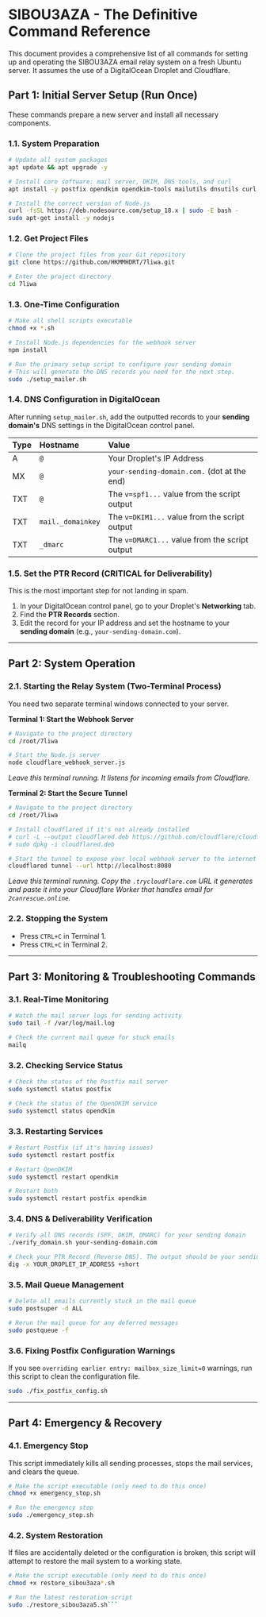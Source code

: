 
# SIBOU3AZA - The Definitive Command Reference

This document provides a comprehensive list of all commands for setting up and operating the SIBOU3AZA email relay system on a fresh Ubuntu server. It assumes the use of a DigitalOcean Droplet and Cloudflare.

## Part 1: Initial Server Setup (Run Once)

These commands prepare a new server and install all necessary components.

### 1.1. System Preparation
```bash
# Update all system packages
apt update && apt upgrade -y

# Install core software: mail server, DKIM, DNS tools, and curl
apt install -y postfix opendkim opendkim-tools mailutils dnsutils curl

# Install the correct version of Node.js
curl -fsSL https://deb.nodesource.com/setup_18.x | sudo -E bash -
sudo apt-get install -y nodejs
```

### 1.2. Get Project Files
```bash
# Clone the project files from your Git repository
git clone https://github.com/HKMMHDRT/7liwa.git

# Enter the project directory
cd 7liwa
```

### 1.3. One-Time Configuration
```bash
# Make all shell scripts executable
chmod +x *.sh

# Install Node.js dependencies for the webhook server
npm install

# Run the primary setup script to configure your sending domain
# This will generate the DNS records you need for the next step.
sudo ./setup_mailer.sh
```

### 1.4. DNS Configuration in DigitalOcean
After running `setup_mailer.sh`, add the outputted records to your **sending domain's** DNS settings in the DigitalOcean control panel.

| Type  | Hostname          | Value                                       |
| :---- | :---------------- | :------------------------------------------ |
| A     | `@`               | Your Droplet's IP Address                   |
| MX    | `@`               | `your-sending-domain.com.` (dot at the end) |
| TXT   | `@`               | The `v=spf1...` value from the script output |
| TXT   | `mail._domainkey` | The `v=DKIM1...` value from the script output |
| TXT   | `_dmarc`          | The `v=DMARC1...` value from the script output|

### 1.5. Set the PTR Record (CRITICAL for Deliverability)
This is the most important step for not landing in spam.

1.  In your DigitalOcean control panel, go to your Droplet's **Networking** tab.
2.  Find the **PTR Records** section.
3.  Edit the record for your IP address and set the hostname to your **sending domain** (e.g., `your-sending-domain.com`).

---

## Part 2: System Operation

### 2.1. Starting the Relay System (Two-Terminal Process)

You need two separate terminal windows connected to your server.

**Terminal 1: Start the Webhook Server**
```bash
# Navigate to the project directory
cd /root/7liwa

# Start the Node.js server
node cloudflare_webhook_server.js
```
*Leave this terminal running. It listens for incoming emails from Cloudflare.*

**Terminal 2: Start the Secure Tunnel**
```bash
# Navigate to the project directory
cd /root/7liwa

# Install cloudflared if it's not already installed
# curl -L --output cloudflared.deb https://github.com/cloudflare/cloudflared/releases/latest/download/cloudflared-linux-amd64.deb
# sudo dpkg -i cloudflared.deb

# Start the tunnel to expose your local webhook server to the internet
cloudflared tunnel --url http://localhost:8080
```
*Leave this terminal running. Copy the `.trycloudflare.com` URL it generates and paste it into your Cloudflare Worker that handles email for `2canrescue.online`.*

### 2.2. Stopping the System
*   Press `CTRL+C` in Terminal 1.
*   Press `CTRL+C` in Terminal 2.

---

## Part 3: Monitoring & Troubleshooting Commands

### 3.1. Real-Time Monitoring
```bash
# Watch the mail server logs for sending activity
sudo tail -f /var/log/mail.log

# Check the current mail queue for stuck emails
mailq
```

### 3.2. Checking Service Status
```bash
# Check the status of the Postfix mail server
sudo systemctl status postfix

# Check the status of the OpenDKIM service
sudo systemctl status opendkim
```

### 3.3. Restarting Services
```bash
# Restart Postfix (if it's having issues)
sudo systemctl restart postfix

# Restart OpenDKIM
sudo systemctl restart opendkim

# Restart both
sudo systemctl restart postfix opendkim
```

### 3.4. DNS & Deliverability Verification
```bash
# Verify all DNS records (SPF, DKIM, DMARC) for your sending domain
./verify_domain.sh your-sending-domain.com

# Check your PTR Record (Reverse DNS). The output should be your sending domain.
dig -x YOUR_DROPLET_IP_ADDRESS +short
```

### 3.5. Mail Queue Management
```bash
# Delete all emails currently stuck in the mail queue
sudo postsuper -d ALL

# Rerun the mail queue for any deferred messages
sudo postqueue -f
```

### 3.6. Fixing Postfix Configuration Warnings
If you see `overriding earlier entry: mailbox_size_limit=0` warnings, run this script to clean the configuration file.
```bash
sudo ./fix_postfix_config.sh
```

---

## Part 4: Emergency & Recovery

### 4.1. Emergency Stop
This script immediately kills all sending processes, stops the mail services, and clears the queue.
```bash
# Make the script executable (only need to do this once)
chmod +x emergency_stop.sh

# Run the emergency stop
sudo ./emergency_stop.sh
```

### 4.2. System Restoration
If files are accidentally deleted or the configuration is broken, this script will attempt to restore the mail system to a working state.
```bash
# Make the script executable (only need to do this once)
chmod +x restore_sibou3aza*.sh

# Run the latest restoration script
sudo ./restore_sibou3aza5.sh```